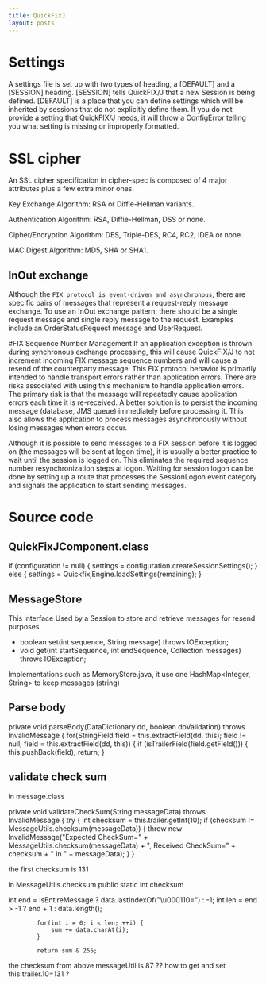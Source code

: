 ```yaml
---
title: QuickFixJ 
layout: posts
---
```


# Settings

A settings file is set up with two types of heading, a [DEFAULT] and a [SESSION] heading. [SESSION] tells QuickFIX/J that a new Session is being defined. [DEFAULT] is a place that you can define settings which will be inherited by sessions that do not explicitly define them. If you do not provide a setting that QuickFIX/J needs, it will throw a ConfigError telling you what setting is missing or improperly formatted.

# SSL cipher

An SSL cipher specification in cipher-spec is composed of 4 major attributes plus a few extra minor ones.

Key Exchange Algorithm:
RSA or Diffie-Hellman variants.

Authentication Algorithm:
RSA, Diffie-Hellman, DSS or none.

Cipher/Encryption Algorithm:
DES, Triple-DES, RC4, RC2, IDEA or none.

MAC Digest Algorithm:
MD5, SHA or SHA1.

## InOut exchange
Although the `FIX protocol is event-driven and asynchronous`, there are specific pairs of messages
that represent a request-reply message exchange. To use an InOut exchange pattern, there should
be a single request message and single reply message to the request. Examples include an 
OrderStatusRequest message and UserRequest.

#FIX Sequence Number Management
If an application exception is thrown during synchronous exchange processing, this will cause QuickFIX/J to not increment incoming FIX message sequence numbers and will cause a resend of the counterparty message. This FIX protocol behavior is primarily intended to handle transport errors rather than application errors. There are risks associated with using this mechanism to handle application errors. The primary risk is that the message will repeatedly cause application errors each time it is re-received. A better solution is to persist the incoming message (database, JMS queue) immediately before processing it. This also allows the application to process messages asynchronously without losing messages when errors occur.

Although it is possible to send messages to a FIX session before it is logged on (the messages will be sent at logon time), it is usually a better practice to wait until the session is logged on. This eliminates the required sequence number resynchronization steps at logon. Waiting for session logon can be done by setting up a route that processes the SessionLogon event category and signals the application to start sending messages.


# Source code
## QuickFixJComponent.class

if (configuration != null) {
                        settings = configuration.createSessionSettings();
                    } else {
                        settings = QuickfixjEngine.loadSettings(remaining);
                    }

## MessageStore
This interface Used by a Session to store and retrieve messages for resend purposes.

- boolean set(int sequence, String message) throws IOException;
- void get(int startSequence, int endSequence, Collection<String> messages) throws IOException;

Implementations such as MemoryStore.java, it use one HashMap<Integer, String> to keep messages (string)

## Parse body
private void parseBody(DataDictionary dd, boolean doValidation) throws InvalidMessage {
        for(StringField field = this.extractField(dd, this); field != null; field = this.extractField(dd, this)) {
            if (isTrailerField(field.getField())) {
                this.pushBack(field);
                return;
            }


## validate check sum
in message.class

private void validateCheckSum(String messageData) throws InvalidMessage {
        try {
            int checksum = this.trailer.getInt(10);
            if (checksum != MessageUtils.checksum(messageData)) {
                throw new InvalidMessage("Expected CheckSum=" + MessageUtils.checksum(messageData) + ", Received CheckSum=" + checksum + " in " + messageData);
            }
}

the first checksum is 131

in MessageUtils.checksum
public static int checksum

int end = isEntireMessage ? data.lastIndexOf("\u000110=") : -1;
            int len = end > -1 ? end + 1 : data.length();

            for(int i = 0; i < len; ++i) {
                sum += data.charAt(i);
            }

            return sum & 255;
the checksum from above messageUtil is 87
?? how to get and set this.trailer.10=131 ?
